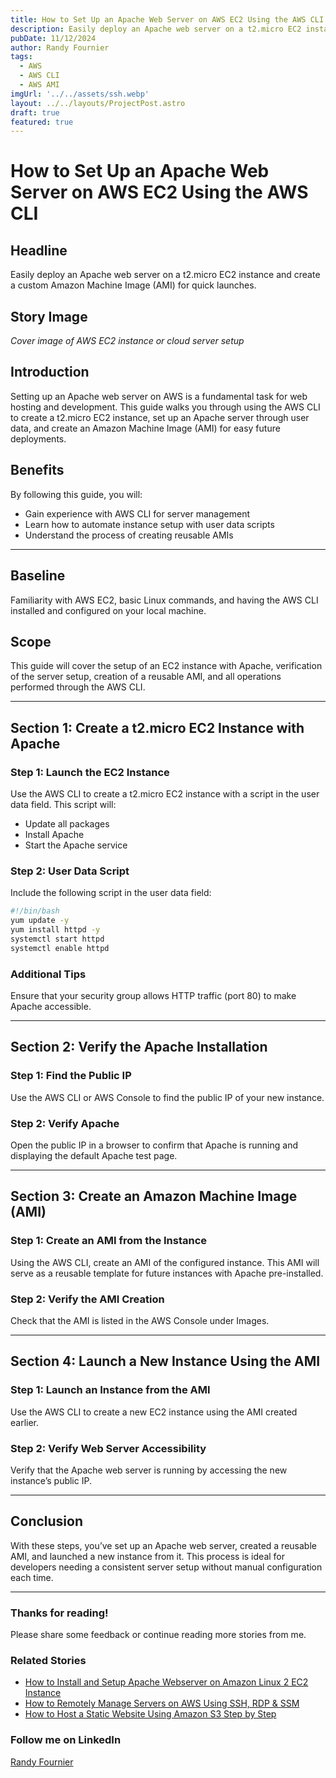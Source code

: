 ```yaml
---
title: How to Set Up an Apache Web Server on AWS EC2 Using the AWS CLI
description: Easily deploy an Apache web server on a t2.micro EC2 instance and create a custom Amazon Machine Image (AMI) for quick launches.
pubDate: 11/12/2024
author: Randy Fournier
tags: 
  - AWS
  - AWS CLI
  - AWS AMI
imgUrl: '../../assets/ssh.webp'
layout: ../../layouts/ProjectPost.astro
draft: true
featured: true
---
```


# How to Set Up an Apache Web Server on AWS EC2 Using the AWS CLI

## Headline
Easily deploy an Apache web server on a t2.micro EC2 instance and create a custom Amazon Machine Image (AMI) for quick launches.

## Story Image
*Cover image of AWS EC2 instance or cloud server setup*

## Introduction
Setting up an Apache web server on AWS is a fundamental task for web hosting and development. This guide walks you through using the AWS CLI to create a t2.micro EC2 instance, set up an Apache server through user data, and create an Amazon Machine Image (AMI) for easy future deployments.

## Benefits
By following this guide, you will:
- Gain experience with AWS CLI for server management
- Learn how to automate instance setup with user data scripts
- Understand the process of creating reusable AMIs

---

## Baseline
Familiarity with AWS EC2, basic Linux commands, and having the AWS CLI installed and configured on your local machine.

## Scope
This guide will cover the setup of an EC2 instance with Apache, verification of the server setup, creation of a reusable AMI, and all operations performed through the AWS CLI.

---

## Section 1: Create a t2.micro EC2 Instance with Apache

### Step 1: Launch the EC2 Instance
Use the AWS CLI to create a t2.micro EC2 instance with a script in the user data field. This script will:
- Update all packages
- Install Apache
- Start the Apache service

### Step 2: User Data Script
Include the following script in the user data field:

```bash
#!/bin/bash
yum update -y
yum install httpd -y
systemctl start httpd
systemctl enable httpd
```

### Additional Tips
Ensure that your security group allows HTTP traffic (port 80) to make Apache accessible.

---

## Section 2: Verify the Apache Installation

### Step 1: Find the Public IP
Use the AWS CLI or AWS Console to find the public IP of your new instance.

### Step 2: Verify Apache
Open the public IP in a browser to confirm that Apache is running and displaying the default Apache test page.

---

## Section 3: Create an Amazon Machine Image (AMI)

### Step 1: Create an AMI from the Instance
Using the AWS CLI, create an AMI of the configured instance. This AMI will serve as a reusable template for future instances with Apache pre-installed.

### Step 2: Verify the AMI Creation
Check that the AMI is listed in the AWS Console under Images.

---

## Section 4: Launch a New Instance Using the AMI

### Step 1: Launch an Instance from the AMI
Use the AWS CLI to create a new EC2 instance using the AMI created earlier.

### Step 2: Verify Web Server Accessibility
Verify that the Apache web server is running by accessing the new instance’s public IP.

---

## Conclusion
With these steps, you’ve set up an Apache web server, created a reusable AMI, and launched a new instance from it. This process is ideal for developers needing a consistent server setup without manual configuration each time.

---

### Thanks for reading!
Please share some feedback or continue reading more stories from me.

### Related Stories
- [How to Install and Setup Apache Webserver on Amazon Linux 2 EC2 Instance](https://medium.com/@randy.m.fournier/how-to-install-and-setup-apache-webserver-on-amazon-linux-2-ec2-instance-ff13c8422004)  
- [How to Remotely Manage Servers on AWS Using SSH, RDP & SSM](https://medium.com/@randy.m.fournier/how-to-remotely-manage-servers-on-aws-using-ssh-rdp-ssm-f55bfea066cd)  
- [How to Host a Static Website Using Amazon S3 Step by Step](https://medium.com/@randy.m.fournier/how-to-host-a-static-website-using-amazon-s3-step-by-step-ca9b19ccebd2)  

### Follow me on LinkedIn
[Randy Fournier](https://www.linkedin.com/in/randymfournier/)
